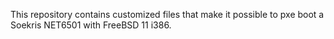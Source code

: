 This repository contains customized files that make it possible to pxe boot a Soekris NET6501 with FreeBSD 11 i386. 
